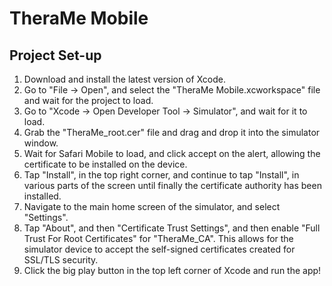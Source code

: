 #  TheraMe Mobile

## Project Set-up

1. Download and install the latest version of Xcode.
2. Go to "File -> Open", and select the "TheraMe Mobile.xcworkspace" file and wait for the project to load.
3. Go to "Xcode -> Open Developer Tool -> Simulator", and wait for it to load.
4. Grab the "TheraMe_root.cer" file and drag and drop it into the simulator window.
5. Wait for Safari Mobile to load, and click accept on the alert, allowing the certificate to be installed on the device.
6. Tap "Install", in the top right corner, and continue to tap "Install", in various parts of the screen until finally the certificate authority has been installed.
7. Navigate to the main home screen of the simulator, and select "Settings".
8. Tap "About", and then "Certificate Trust Settings", and then enable "Full Trust For Root Certificates" for "TheraMe_CA".
    This allows for the simulator device to accept the self-signed certificates created for SSL/TLS security.
9. Click the big play button in the top left corner of Xcode and run the app!


